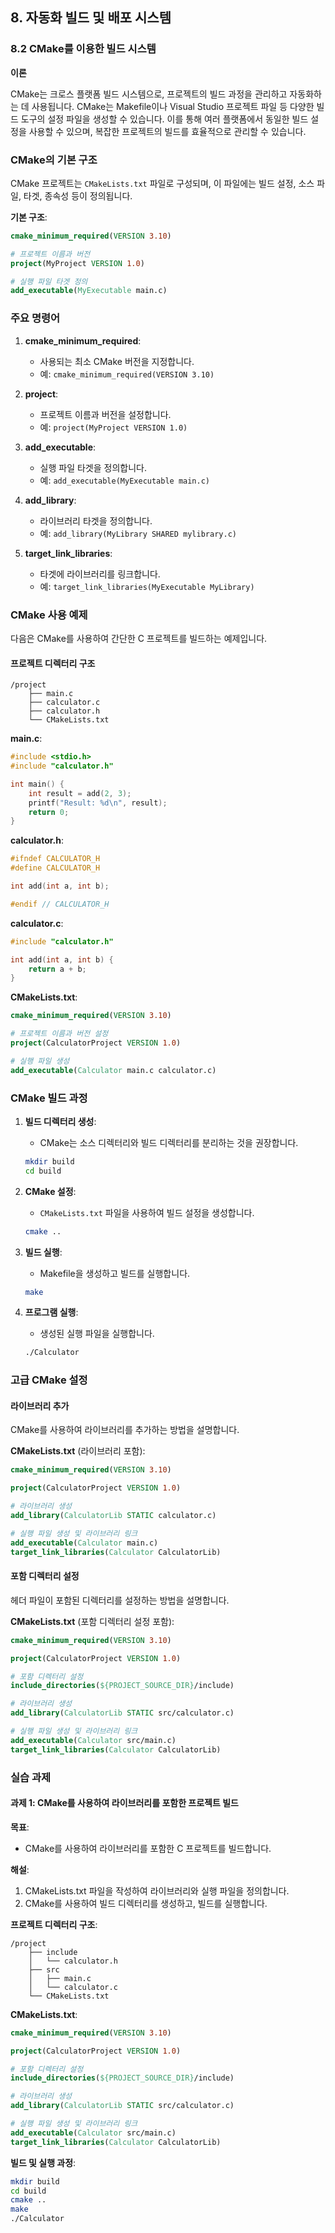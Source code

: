 ## 8. 자동화 빌드 및 배포 시스템

### 8.2 CMake를 이용한 빌드 시스템

**이론**

CMake는 크로스 플랫폼 빌드 시스템으로, 프로젝트의 빌드 과정을 관리하고 자동화하는 데 사용됩니다. CMake는 Makefile이나 Visual Studio 프로젝트 파일 등 다양한 빌드 도구의 설정 파일을 생성할 수 있습니다. 이를 통해 여러 플랫폼에서 동일한 빌드 설정을 사용할 수 있으며, 복잡한 프로젝트의 빌드를 효율적으로 관리할 수 있습니다.

### CMake의 기본 구조

CMake 프로젝트는 `CMakeLists.txt` 파일로 구성되며, 이 파일에는 빌드 설정, 소스 파일, 타겟, 종속성 등이 정의됩니다.

**기본 구조**:
```cmake
cmake_minimum_required(VERSION 3.10)

# 프로젝트 이름과 버전
project(MyProject VERSION 1.0)

# 실행 파일 타겟 정의
add_executable(MyExecutable main.c)
```

### 주요 명령어

1. **cmake_minimum_required**:
    - 사용되는 최소 CMake 버전을 지정합니다.
    - 예: `cmake_minimum_required(VERSION 3.10)`

2. **project**:
    - 프로젝트 이름과 버전을 설정합니다.
    - 예: `project(MyProject VERSION 1.0)`

3. **add_executable**:
    - 실행 파일 타겟을 정의합니다.
    - 예: `add_executable(MyExecutable main.c)`

4. **add_library**:
    - 라이브러리 타겟을 정의합니다.
    - 예: `add_library(MyLibrary SHARED mylibrary.c)`

5. **target_link_libraries**:
    - 타겟에 라이브러리를 링크합니다.
    - 예: `target_link_libraries(MyExecutable MyLibrary)`

### CMake 사용 예제

다음은 CMake를 사용하여 간단한 C 프로젝트를 빌드하는 예제입니다.

#### 프로젝트 디렉터리 구조

```
/project
    ├── main.c
    ├── calculator.c
    ├── calculator.h
    └── CMakeLists.txt
```

**main.c**:
```c
#include <stdio.h>
#include "calculator.h"

int main() {
    int result = add(2, 3);
    printf("Result: %d\n", result);
    return 0;
}
```

**calculator.h**:
```c
#ifndef CALCULATOR_H
#define CALCULATOR_H

int add(int a, int b);

#endif // CALCULATOR_H
```

**calculator.c**:
```c
#include "calculator.h"

int add(int a, int b) {
    return a + b;
}
```

**CMakeLists.txt**:
```cmake
cmake_minimum_required(VERSION 3.10)

# 프로젝트 이름과 버전 설정
project(CalculatorProject VERSION 1.0)

# 실행 파일 생성
add_executable(Calculator main.c calculator.c)
```

### CMake 빌드 과정

1. **빌드 디렉터리 생성**:
    - CMake는 소스 디렉터리와 빌드 디렉터리를 분리하는 것을 권장합니다.
    ```sh
    mkdir build
    cd build
    ```

2. **CMake 설정**:
    - `CMakeLists.txt` 파일을 사용하여 빌드 설정을 생성합니다.
    ```sh
    cmake ..
    ```

3. **빌드 실행**:
    - Makefile을 생성하고 빌드를 실행합니다.
    ```sh
    make
    ```

4. **프로그램 실행**:
    - 생성된 실행 파일을 실행합니다.
    ```sh
    ./Calculator
    ```

### 고급 CMake 설정

#### 라이브러리 추가

CMake를 사용하여 라이브러리를 추가하는 방법을 설명합니다.

**CMakeLists.txt** (라이브러리 포함):
```cmake
cmake_minimum_required(VERSION 3.10)

project(CalculatorProject VERSION 1.0)

# 라이브러리 생성
add_library(CalculatorLib STATIC calculator.c)

# 실행 파일 생성 및 라이브러리 링크
add_executable(Calculator main.c)
target_link_libraries(Calculator CalculatorLib)
```

#### 포함 디렉터리 설정

헤더 파일이 포함된 디렉터리를 설정하는 방법을 설명합니다.

**CMakeLists.txt** (포함 디렉터리 설정 포함):
```cmake
cmake_minimum_required(VERSION 3.10)

project(CalculatorProject VERSION 1.0)

# 포함 디렉터리 설정
include_directories(${PROJECT_SOURCE_DIR}/include)

# 라이브러리 생성
add_library(CalculatorLib STATIC src/calculator.c)

# 실행 파일 생성 및 라이브러리 링크
add_executable(Calculator src/main.c)
target_link_libraries(Calculator CalculatorLib)
```

### 실습 과제

#### 과제 1: CMake를 사용하여 라이브러리를 포함한 프로젝트 빌드

**목표**:
- CMake를 사용하여 라이브러리를 포함한 C 프로젝트를 빌드합니다.

**해설**:
1. CMakeLists.txt 파일을 작성하여 라이브러리와 실행 파일을 정의합니다.
2. CMake를 사용하여 빌드 디렉터리를 생성하고, 빌드를 실행합니다.

**프로젝트 디렉터리 구조**:
```
/project
    ├── include
    │   └── calculator.h
    ├── src
    │   ├── main.c
    │   └── calculator.c
    └── CMakeLists.txt
```

**CMakeLists.txt**:
```cmake
cmake_minimum_required(VERSION 3.10)

project(CalculatorProject VERSION 1.0)

# 포함 디렉터리 설정
include_directories(${PROJECT_SOURCE_DIR}/include)

# 라이브러리 생성
add_library(CalculatorLib STATIC src/calculator.c)

# 실행 파일 생성 및 라이브러리 링크
add_executable(Calculator src/main.c)
target_link_libraries(Calculator CalculatorLib)
```

**빌드 및 실행 과정**:
```sh
mkdir build
cd build
cmake ..
make
./Calculator
```
